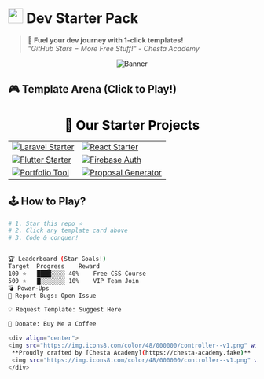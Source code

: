 # <img src="https://img.icons8.com/fluency/48/000000/controller.png" width="30"/> Dev Starter Pack 

> **🚀 Fuel your dev journey with 1-click templates!**  
> *"GitHub Stars = More Free Stuff!" - Chesta Academy*

<div align="center">

![Banner](https://placehold.co/1200x400/000000/FFFF00?text=Level+Up+Your+Code+%F0%9F%9B%A0%EF%B8%8F&font=roboto)

</div>

## 🎮 **Template Arena** (Click to Play!)

<!-- Starter Packages Display Section: Paste into your README.md -->

<div align="center">
  <h2 style="font-size: 26px; color: black; margin-bottom: 10px;">🚀 Our Starter Projects</h2>
</div>

<table>
  <tr>
    <td>
      <a href="https://github.com/your-org/laravel-tailwind-starter" target="_blank">
        <img src="https://img.shields.io/badge/Laravel%20Starter-Tailwind%20+%20Auth-FDD835?style=for-the-badge&logo=laravel&logoColor=black" alt="Laravel Starter" />
      </a>
    </td>
    <td>
      <a href="https://github.com/your-org/react-admin-starter" target="_blank">
        <img src="https://img.shields.io/badge/React%20Admin-Tailwind%20+%20Routing-FFD600?style=for-the-badge&logo=react&logoColor=black" alt="React Starter" />
      </a>
    </td>
  </tr>
  <tr>
    <td>
      <a href="https://github.com/your-org/flutter-ui-starter" target="_blank">
        <img src="https://img.shields.io/badge/Flutter%20Starter-Beautiful%20Screens-FFEB3B?style=for-the-badge&logo=flutter&logoColor=black" alt="Flutter Starter" />
      </a>
    </td>
    <td>
      <a href="https://github.com/your-org/firebase-auth-template" target="_blank">
        <img src="https://img.shields.io/badge/Firebase%20Template-Auth%20+%20Firestore-FBC02D?style=for-the-badge&logo=firebase&logoColor=black" alt="Firebase Auth" />
      </a>
    </td>
  </tr>
  <tr>
    <td>
      <a href="https://github.com/your-org/portfolio-generator" target="_blank">
        <img src="https://img.shields.io/badge/Portfolio%20Generator-Free%20HTML%20Site-FFF176?style=for-the-badge&logo=html5&logoColor=black" alt="Portfolio Tool" />
      </a>
    </td>
    <td>
      <a href="https://github.com/your-org/proposal-generator" target="_blank">
        <img src="https://img.shields.io/badge/Proposal%20Generator-AI%20%2B%20Fiverr/Upwork-FFEE58?style=for-the-badge&logo=github&logoColor=black" alt="Proposal Generator" />
      </a>
    </td>
  </tr>
</table>







## 🕹️ **How to Play?**
```bash
# 1. Star this repo ⭐
# 2. Click any template card above
# 3. Code & conquer!


🏆 Leaderboard (Star Goals!)
Target	Progress	Reward
100 ⭐	████░░░░ 40%	Free CSS Course
500 ⭐	█░░░░░░░ 10%	VIP Team Join
💣 Power-Ups
🎯 Report Bugs: Open Issue

💡 Request Template: Suggest Here

🎁 Donate: Buy Me a Coffee

<div align="center">
<img src="https://img.icons8.com/color/48/000000/controller--v1.png" width="20"/>
 **Proudly crafted by [Chesta Academy](https://chesta-academy.fake)** 
 <img src="https://img.icons8.com/color/48/000000/controller--v1.png" width="20"/> 
</div>